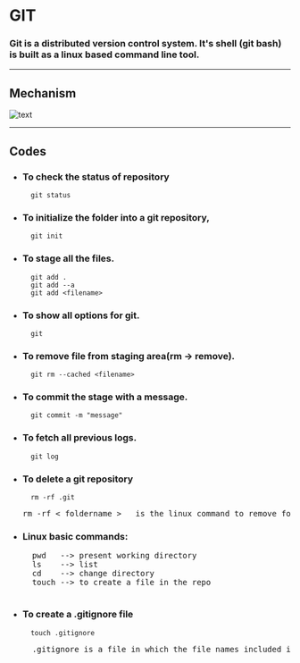 #   GIT
### Git is a distributed version control system. It's shell (git bash) is built as a linux based command line tool.
---------------------------------------------------------------------------

## Mechanism

![text](./mechanism.png)

---------------------------------
## Codes
+ ### To check the status of repository

        git status
+ ### To initialize the folder into a git repository,

        git init
+ ### To stage all the files.

        git add .
        git add --a
        git add <filename>
+ ### To show all options for git.

        git
+ ### To remove file from staging area(rm -> remove).

        git rm --cached <filename>
+ ### To commit the stage with a message.

        git commit -m "message"
+ ### To fetch all previous logs.

        git log
+ ### To delete a git repository

        rm -rf .git
    <pre>rm -rf < foldername >   is the linux command to remove folders (-rf --> folder)</pre>
+ ### Linux basic commands:
    <pre>
    pwd   --> present working directory
    ls    --> list
    cd    --> change directory
    touch --> to create a file in the repo
    </pre>
+ ### To create a .gitignore file

        touch .gitignore

    <pre>
    .gitignore is a file in which the file names included in it get ignored by git.
    </pre>